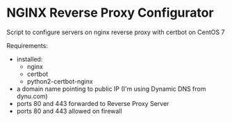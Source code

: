 # NGINX Reverse Proxy Configurator
Script to configure servers on nginx reverse proxy with certbot on CentOS 7

Requirements:
- installed:
  - nginx 
  - certbot
  - python2-certbot-nginx
- a domain name pointing to public IP (I'm using Dynamic DNS from dynu.com)
- ports 80 and 443 forwarded to Reverse Proxy Server
- ports 80 and 443 allowed on firewall 
